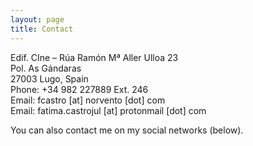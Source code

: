 ```yaml
---
layout: page
title: Contact
---
```

<div id="contact-text">
<p> Edif. CIne – Rúa Ramón Mª Aller Ulloa 23 <br>
Pol. As Gándaras <br>
27003 Lugo, Spain <br>
Phone: +34 982 227889 Ext. 246 <br>
Email: fcastro [at] norvento [dot] com <br>
Email: fatima.castrojul [at] protonmail [dot] com 
</p>

<p>You can also contact me on my social networks (below). </p>
</div>



 

